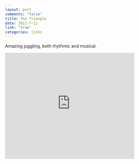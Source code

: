```yaml
--- 
layout: post
comments: "false"
title: The Triangle
date: 2011-7-11
link: "true"
categories: links
---
```

Amazing juggling, both rhythmic and musical.
&nbsp;
<iframe width="425" height="349" src="http://www.youtube.com/embed/qjHoedoSUXY?rel=0" frameborder="0" allowfullscreen></iframe>

